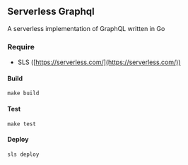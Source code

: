## Serverless Graphql

A serverless implementation of GraphQL written in Go

### Require
- SLS ([https://serverless.com/](https://serverless.com/))

#### Build
```
make build
```

#### Test
```
make test
```

#### Deploy
```
sls deploy
```
